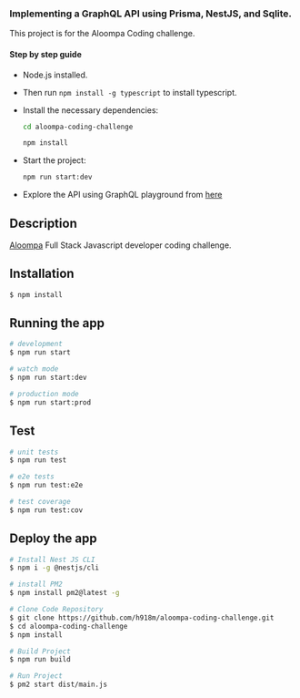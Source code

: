 ### Implementing a GraphQL API using Prisma, NestJS, and Sqlite.

This project is for the Aloompa Coding challenge.

#### Step by step guide
- Node.js installed.
- Then run `npm install -g typescript` to install typescript.

- Install the necessary dependencies:

  ```bash
  cd aloompa-coding-challenge
  ```

  ```bash
  npm install
  ```

- Start the project:

  ```bash
  npm run start:dev
  ```

- Explore the API using GraphQL playground from [here](http://localhost:3000/graphql)


## Description

[Aloompa](https://aloompa.com/) Full Stack Javascript developer coding challenge.

## Installation

```bash
$ npm install
```

## Running the app

```bash
# development
$ npm run start

# watch mode
$ npm run start:dev

# production mode
$ npm run start:prod
```

## Test

```bash
# unit tests
$ npm run test

# e2e tests
$ npm run test:e2e

# test coverage
$ npm run test:cov
```

## Deploy the app

```bash
# Install Nest JS CLI
$ npm i -g @nestjs/cli

# install PM2
$ npm install pm2@latest -g

# Clone Code Repository
$ git clone https://github.com/h918m/aloompa-coding-challenge.git
$ cd aloompa-coding-challenge
$ npm install

# Build Project
$ npm run build

# Run Project
$ pm2 start dist/main.js
```
